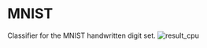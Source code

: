 # MNIST
Classifier for the MNIST handwritten digit set.
![result_cpu](https://github.com/user-attachments/assets/85421ddc-bc76-43c7-b749-9f5b57bbe597)
